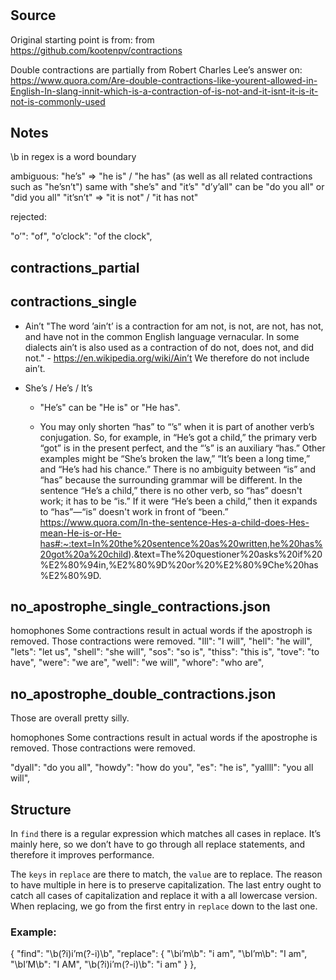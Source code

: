 #


## Source
Original starting point is from:
from https://github.com/kootenpv/contractions

Double contractions are partially from
Robert Charles Lee’s answer on:
https://www.quora.com/Are-double-contractions-like-yourent-allowed-in-English-In-slang-innit-which-is-a-contraction-of-is-not-and-it-isnt-it-is-it-not-is-commonly-used



## Notes

\b in regex is a word boundary

ambiguous:
"he’s" => "he is" / "he has"   (as well as all related contractions such as "he’sn’t")
same with "she’s" and "it’s"
"d’y’all" can be "do you all" or "did you all"
"it’sn’t" => "it is not" / "it has not"

rejected:

"o’": "of",
"o’clock": "of the clock",

## contractions_partial

## contractions_single

- Ain’t
  "The word ’ain’t’ is a contraction for am not, is not, are not, has not, and have not in the common English language vernacular. In some dialects ain’t is also used as a contraction of do not, does not, and did not." - https://en.wikipedia.org/wiki/Ain’t
  We therefore do not include ain’t.

- She’s / He’s / It’s
  - "He’s" can be "He is" or "He has".

  - You may only shorten “has” to “’s” when it is part of another verb’s conjugation. So, for example, in “He’s got a child,” the primary verb “got” is in the present perfect, and the “’s” is an auxiliary “has.” Other examples might be “She’s broken the law,” “It’s been a long time,” and “He’s had his chance.”
  There is no ambiguity between “is” and “has” because the surrounding grammar will be different. In the sentence “He’s a child,” there is no other verb, so “has” doesn't work; it has to be “is.” If it were “He’s been a child,” then it expands to “has”—“is” doesn't work in front of “been.”
  https://www.quora.com/In-the-sentence-Hes-a-child-does-Hes-mean-He-is-or-He-has#:~:text=In%20the%20sentence%20as%20written,he%20has%20got%20a%20child).&text=The%20questioner%20asks%20if%20%E2%80%94in,%E2%80%9D%20or%20%E2%80%9Che%20has%E2%80%9D.





## no_apostrophe_single_contractions.json

homophones
Some contractions result in actual words if the apostroph is removed.
Those contractions were removed.
"Ill": "I will",
"hell": "he will",
"lets": "let us",
"shell": "she will",
"sos": "so is",
"thiss": "this is",
"tove": "to have",
"were": "we are",
"well": "we will",
"whore": "who are",

## no_apostrophe_double_contractions.json

Those are overall pretty silly.

homophones
Some contractions result in actual words if the apostrophe is removed.
Those contractions were removed.

"dyall": "do you all",
"howdy": "how do you",
"es": "he is",
"yallll": "you all will",


## Structure

In `find` there is a regular expression which matches all cases in replace.
It’s mainly here, so we don’t have to go through all replace statements, and therefore it improves performance.

The `keys` in `replace` are there to match, the `value` are to replace.
The reason to have multiple in here is to preserve capitalization.
The last entry ought to catch all cases of capitalization and replace it with a all lowercase version.
When replacing, we go from the first entry in `replace` down to the last one.

### Example:
{
    "find": "\\b(?i)i’m(?-i)\\b",
    "replace": {
      "\\bi’m\\b": "i am",
      "\\bI’m\\b": "I am",
      "\\bI’M\\b": "I AM",
      "\\b(?i)i’m(?-i)\\b": "i am"
    }
  },
